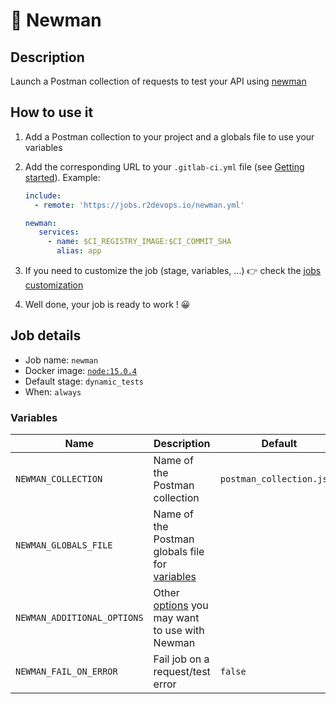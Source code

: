 # 🚀 Newman

## Description

Launch a Postman collection of requests to test your API using [newman](https://learning.postman.com/docs/running-collections/using-newman-cli/command-line-integration-with-newman/)

## How to use it

1. Add a Postman collection to your project and a globals file to use your variables
2. Add the corresponding URL to your `.gitlab-ci.yml` file (see [Getting
   started](/use-the-hub)). Example:

   ```yaml
   include:
     - remote: 'https://jobs.r2devops.io/newman.yml'

   newman:
      services:
        - name: $CI_REGISTRY_IMAGE:$CI_COMMIT_SHA
          alias: app
   ```
3. If you need to customize the job (stage, variables, ...) 👉 check the [jobs
   customization](/use-the-hub/#jobs-customization)
4. Well done, your job is ready to work ! 😀

## Job details

* Job name: `newman`
* Docker image:
[`node:15.0.4`](https://hub.docker.com/r/_/node)
* Default stage: `dynamic_tests`
* When: `always`

### Variables

| Name | Description | Default |
| ---- | ----------- | ------- |
| `NEWMAN_COLLECTION` <img width=100/> | Name of the Postman collection <img width=175/> | `postman_collection.json` <img width=100/> |
| `NEWMAN_GLOBALS_FILE` | Name of the Postman globals file for [variables](https://learning.postman.com/docs/sending-requests/variables/) | ` ` |
| `NEWMAN_ADDITIONAL_OPTIONS` | Other [options](https://learning.postman.com/docs/running-collections/using-newman-cli/command-line-integration-with-newman/) you may want to use with Newman | ` ` |
| `NEWMAN_FAIL_ON_ERROR` | Fail job on a request/test error | `false` |

